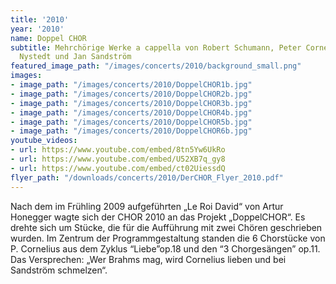 ```yaml
---
title: '2010'
year: '2010'
name: Doppel CHOR
subtitle: Mehrchörige Werke a cappella von Robert Schumann, Peter Cornelius, Knut
  Nystedt und Jan Sandström
featured_image_path: "/images/concerts/2010/background_small.png"
images:
- image_path: "/images/concerts/2010/DoppelCHOR1b.jpg"
- image_path: "/images/concerts/2010/DoppelCHOR2b.jpg"
- image_path: "/images/concerts/2010/DoppelCHOR3b.jpg"
- image_path: "/images/concerts/2010/DoppelCHOR4b.jpg"
- image_path: "/images/concerts/2010/DoppelCHOR5b.jpg"
- image_path: "/images/concerts/2010/DoppelCHOR6b.jpg"
youtube_videos:
- url: https://www.youtube.com/embed/8tn5Yw6UkRo
- url: https://www.youtube.com/embed/U52XB7q_gy8
- url: https://www.youtube.com/embed/ct02UiessdQ
flyer_path: "/downloads/concerts/2010/DerCHOR_Flyer_2010.pdf"
---
```


Nach dem im Frühling 2009 aufgeführten „Le Roi David“ von Artur Honegger wagte sich der CHOR 2010 an das Projekt „DoppelCHOR“. Es drehte sich um Stücke, die für die Aufführung mit zwei Chören geschrieben wurden. Im Zentrum der Programmgestaltung standen die 6 Chorstücke von P. Cornelius aus dem Zyklus “Liebe”op.18 und den “3 Chorgesängen” op.11. Das Versprechen: „Wer Brahms mag, wird Cornelius lieben und bei Sandström schmelzen“.